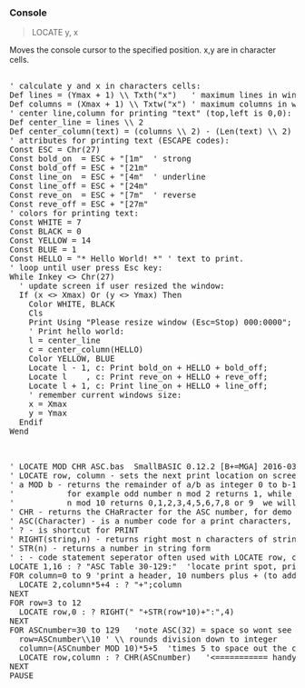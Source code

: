 ### Console

> LOCATE y, x

Moves the console cursor to the specified position. x,y are in character cells.

<pre>

' calculate y and x in characters cells:
Def lines = (Ymax + 1) \\ Txth("x")   ' maximum lines in window
Def columns = (Xmax + 1) \\ Txtw("x") ' maximum columns in window
' center line,column for printing "text" (top,left is 0,0):
Def center_line = lines \\ 2
Def center_column(text) = (columns \\ 2) - (Len(text) \\ 2)
' attributes for printing text (ESCAPE codes):
Const ESC = Chr(27)
Const bold_on  = ESC + "[1m"  ' strong
Const bold_off = ESC + "[21m"
Const line_on  = ESC + "[4m"  ' underline
Const line_off = ESC + "[24m"
Const reve_on  = ESC + "[7m"  ' reverse
Const reve_off = ESC + "[27m"
' colors for printing text:
Const WHITE = 7
Const BLACK = 0
Const YELLOW = 14
Const BLUE = 1
Const HELLO = "* Hello World! *" ' text to print.
' loop until user press Esc key:
While Inkey <> Chr(27)
  ' update screen if user resized the window:
  If (x <> Xmax) Or (y <> Ymax) Then
    Color WHITE, BLACK
    Cls
    Print Using "Please resize window (Esc=Stop) 000:0000"; lines, columns;
    ' Print hello world:
    l = center_line
    c = center_column(HELLO)
    Color YELLOW, BLUE
    Locate l - 1, c: Print bold_on + HELLO + bold_off;
    Locate l    , c: Print reve_on + HELLO + reve_off;
    Locate l + 1, c: Print line_on + HELLO + line_off;
    ' remember current windows size:
    x = Xmax
    y = Ymax
  Endif
Wend

</pre>

<pre>

' LOCATE MOD CHR ASC.bas  SmallBASIC 0.12.2 [B+=MGA] 2016-03-23
' LOCATE row, column - sets the next print location on screen, rows down, columns across
' a MOD b - returns the remainder of a/b as integer 0 to b-1
'           for example odd number n mod 2 returns 1, while even number n mod 2 returns 0
'           n mod 10 returns 0,1,2,3,4,5,6,7,8 or 9  we will use this in demo
' CHR - returns the CHaRracter for the ASC number, for demo we will print a chart of CHR for ASC numbers 30-129
' ASC(Character) - is a number code for a print characters, 32 is the code for a space
' ? - is shortcut for PRINT
' RIGHT(string,n) - returns right most n characters of string
' STR(n) - returns a number in string form
' : - code statement seperator often used with LOCATE row, column : ? string
LOCATE 1,16 : ? "ASC Table 30-129:"  'locate print spot, print title for our chart
FOR column=0 to 9 'print a header, 10 numbers plus + (to add to row value)
  LOCATE 2,column*5+4 : ? "+";column
NEXT
FOR row=3 to 12
  LOCATE row,0 : ? RIGHT(" "+STR(row*10)+":",4)
NEXT
FOR ASCnumber=30 to 129   'note ASC(32) = space so wont see anything in Table
  row=ASCnumber\\10 ' \\ rounds division down to integer
  column=(ASCnumber MOD 10)*5+5  'times 5 to space out the characters printed plus 5 for column labels
  LOCATE row,column : ? CHR(ASCnumber)   '<=========== handy reference
NEXT
PAUSE

</pre>

